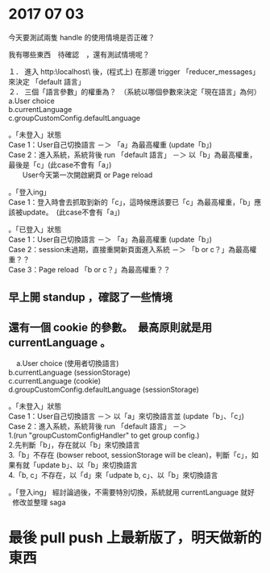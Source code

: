 # 2017 07 03  

今天要測試兩隻 handle 的使用情境是否正確？  

我有哪些東西　待確認　，還有測試情境呢？  


１． 進入 http:\\localhost\ 後，(程式上) 在那邊 trigger 「reducer_messages」 來決定 「default 語言」  
２． 三個「語言參數」的權重為？　（系統以哪個參數來決定「現在語言」為何）  
    a.User choice  
    b.currentLanguage  
    c.groupCustomConfig.defaultLanguage  
    

  。「未登入」狀態  
    Case 1：User自己切換語言 －＞ 「a」為最高權重 (update「b」)  
    Case 2：進入系統，系統背後 run 「default 語言」 －＞ 以「b」為最高權重，最後是「c」(此case不會有「a」)  
    　　User今天第一次開啟網頁 or Page reload  


  。「登入ing」  
    Case 1：登入時會去抓取到新的「c」，這時候應該要已「c」為最高權重，「b」應該被update。　(此case不會有「a」)  
  

  。「已登入」狀態  
    Case 1：User自己切換語言 －＞ 「a」為最高權重 (update「b」)  
    Case 2：session未過期，直接重開新頁面進入系統 －＞ 「b or c？」為最高權重？？  
    Case 3：Page reload  「b or c？」為最高權重？？  

## 早上開 standup ，確認了一些情境  
  
## 還有一個 cookie 的參數。　最高原則就是用 currentLanguage 。   
   
    a.User choice (使用者切換語言)  
    b.currentLanguage (sessionStorage)  
    c.currentLanguage (cookie)  
    d.groupCustomConfig.defaultLanguage (sessionStorage)  

  。「未登入」狀態  
    Case 1：User自己切換語言 －＞ 以「a」來切換語言並 (update「b」、「c」)  
    Case 2：進入系統，系統背後 run 「default 語言」 －＞   
        1.(run "groupCustomConfigHandler" to get group config.)  
        2.先判斷「b」，存在就以「b」來切換語言  
        3.「b」不存在 (bowser reboot, sessionStorage will be clean)，判斷「c」，如果有就「update b」、以「b」來切換語言  
        4.「b, c」不存在，以「d」來「udpate b, c」、以「b」來切換語言  
        
  。「登入ing」 經討論過後，不需要特別切換，系統就用 currentLanguage 就好  
  
  修改並整理 saga  
  
# 最後 pull push 上最新版了，明天做新的東西  
